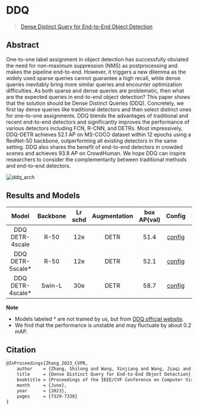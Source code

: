 # DDQ

> [Dense Distinct Query for End-to-End Object Detection](https://arxiv.org/abs/2303.12776)

<!-- [ALGORITHM] -->

## Abstract

<!-- [ABSTRACT] -->

One-to-one label assignment in object detection has successfully obviated the need for non-maximum suppression (NMS) as
postprocessing and makes the pipeline end-to-end. However, it triggers a new dilemma as the widely used sparse queries
cannot guarantee a high recall, while dense queries inevitably bring more similar queries and encounter optimization
difficulties. As both sparse and dense queries are problematic, then what are the expected queries in end-to-end object
detection? This paper shows that the solution should be Dense Distinct Queries (DDQ). Concretely, we first lay dense
queries like traditional detectors and then select distinct ones for one-to-one assignments. DDQ blends the advantages
of traditional and recent end-to-end detectors and significantly improves the performance of various detectors including
FCN, R-CNN, and DETRs. Most impressively, DDQ-DETR achieves 52.1 AP on MS-COCO dataset within 12 epochs using a
ResNet-50 backbone, outperforming all existing detectors in the same setting. DDQ also shares the benefit of end-to-end
detectors in crowded scenes and achieves 93.8 AP on CrowdHuman. We hope DDQ can inspire researchers to consider the
complementarity between traditional methods and end-to-end detectors.

![ddq_arch](https://github.com/open-mmlab/mmdetection/assets/33146359/5ca9f11b-b6f3-454f-a2d1-3009ee337bbc)

## Results and Models

|       Model       | Backbone | Lr schd | Augmentation | box AP(val) |                       Config                       |                                                                                                                                                         Download                                                                                                                                                         |
|:-----------------:|:--------:|:-------:|:------------:|:-----------:|:--------------------------------------------------:|:------------------------------------------------------------------------------------------------------------------------------------------------------------------------------------------------------------------------------------------------------------------------------------------------------------------------:|
|  DDQ DETR-4scale  |   R-50   |   12e   |     DETR     |    51.4     |  [config](./ddq-detr-4scale_r50_8xb2-12e_coco.py)  | [model](https://download.openmmlab.com/mmdetection/v3.0/ddq/ddq-detr-4scale_r50_8xb2-12e_coco/ddq-detr-4scale_r50_8xb2-12e_coco_20230809_170711-42528127.pth) \| [log](https://download.openmmlab.com/mmdetection/v3.0/ddq/ddq-detr-4scale_r50_8xb2-12e_coco/ddq-detr-4scale_r50_8xb2-12e_coco_20230809_170711.log.json) |
| DDQ DETR-5scale\* |   R-50   |   12e   |     DETR     |    52.1     |  [config](./ddq-detr-5scale_r50_8xb2-12e_coco.py)  |                                                            [model](https://download.openmmlab.com/mmdetection/v3.0/ddq/ddq_detr_5scale_coco_1x.pth) \| [log](https://download.openmmlab.com/mmdetection/v3.0/ddq/ddq_detr_5scale_coco_1x_20230319_103307.log)                                                            |
| DDQ DETR-4scale\* |  Swin-L  |   30e   |     DETR     |    58.7     | [config](./ddq-detr-4scale_swinl_8xb2-30e_coco.py) |                                                         [model](https://download.openmmlab.com/mmdetection/v3.0/ddq/ddq_detr_swinl_30e.pth) \| [log](https://download.openmmlab.com/mmdetection/v3.0/ddq/ddq_detr_swinl_30e_20230316_221721_20230318_143554.log)                                                         |

**Note**

- Models labeled * are not trained by us, but from [DDQ official website](https://github.com/jshilong/DDQ).
- We find that the performance is unstable and may fluctuate by about 0.2 mAP.

## Citation

```latex
@InProceedings{Zhang_2023_CVPR,
    author    = {Zhang, Shilong and Wang, Xinjiang and Wang, Jiaqi and Pang, Jiangmiao and Lyu, Chengqi and Zhang, Wenwei and Luo, Ping and Chen, Kai},
    title     = {Dense Distinct Query for End-to-End Object Detection},
    booktitle = {Proceedings of the IEEE/CVF Conference on Computer Vision and Pattern Recognition (CVPR)},
    month     = {June},
    year      = {2023},
    pages     = {7329-7338}
}
```
